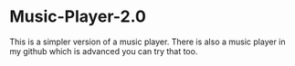 # Music-Player-2.0
This is a simpler version of a music player. There is also a music player in my github which is advanced you can try that too.
